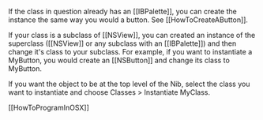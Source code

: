 

If the class in question already has an [[IBPalette]], you can create the instance the same way you would a button. See [[HowToCreateAButton]].

If your class is a subclass of [[NSView]], you can created an instance of the superclass ([[NSView]] or any subclass with an [[IBPalette]]) and then change it's class to your subclass. For example, if you want to instantiate a M<nowiki/>yButton, you would create an [[NSButton]] and change its class to M<nowiki/>yButton.

If you want the object to be at the top level of the Nib, select the class you want to instantiate and choose Classes > Instantiate M<nowiki/>yClass.

[[HowToProgramInOSX]]